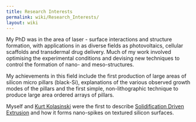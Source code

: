 ```yaml
---
title: Research Interests
permalink: wiki/Research_Interests/
layout: wiki
---
```


My PhD was in the area of laser - surface interactions and structure
formation, with applications in as diverse fields as photovoltaics,
cellular scaffolds and transdermal drug delivery. Much of my work
involved optimising the experimental conditions and devising new
techniques to control the formation of nano- and meso-structures.

My achievements in this field include the first production of large
areas of silicon micro pillars (black-Si), explanations of the various
observed growth modes of the pillars and the first simple,
non-lithographic technique to produce large area ordered arrays of
pillars.

Myself and [Kurt Kolasinski](http://courses.wcupa.edu/kkolasinski/) were
the first to describe [Solidification Driven
Extrusion](/wiki/Solidification_Driven_Extrusion "wikilink") and how it forms
nano-spikes on textured silicon surfaces.
